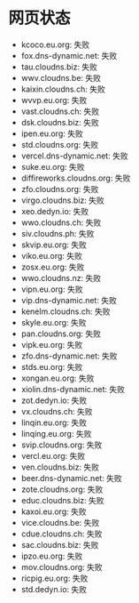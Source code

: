 # 网页状态
- kcoco.eu.org: 失败
- fox.dns-dynamic.net: 失败
- tau.cloudns.biz: 失败
- wwv.cloudns.be: 失败
- kaixin.cloudns.ch: 失败
- wvvp.eu.org: 失败
- vast.cloudns.ch: 失败
- dsk.cloudns.biz: 失败
- ipen.eu.org: 失败
- std.cloudns.org: 失败
- vercel.dns-dynamic.net: 失败
- suke.eu.org: 失败
- diffireworks.cloudns.org: 失败
- zfo.cloudns.org: 失败
- virgo.cloudns.biz: 失败
- xeo.dedyn.io: 失败
- wwo.cloudns.ch: 失败
- siv.cloudns.ph: 失败
- skvip.eu.org: 失败
- viko.eu.org: 失败
- zosx.eu.org: 失败
- wwo.cloudns.nz: 失败
- vipn.eu.org: 失败
- vip.dns-dynamic.net: 失败
- kenelm.cloudns.ch: 失败
- skyle.eu.org: 失败
- pan.cloudns.org: 失败
- vipk.eu.org: 失败
- zfo.dns-dynamic.net: 失败
- stds.eu.org: 失败
- xongan.eu.org: 失败
- xiolin.dns-dynamic.net: 失败
- zot.dedyn.io: 失败
- vx.cloudns.ch: 失败
- linqin.eu.org: 失败
- linqing.eu.org: 失败
- svip.cloudns.org: 失败
- vercl.eu.org: 失败
- ven.cloudns.biz: 失败
- beer.dns-dynamic.net: 失败
- zote.cloudns.org: 失败
- educ.cloudns.biz: 失败
- kaxoi.eu.org: 失败
- vice.cloudns.be: 失败
- cdue.cloudns.ch: 失败
- sac.cloudns.biz: 失败
- ipzo.eu.org: 失败
- mov.cloudns.org: 失败
- ricpig.eu.org: 失败
- std.dedyn.io: 失败
